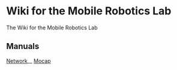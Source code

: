 # Wiki for the Mobile Robotics Lab
The Wiki for the Mobile Robotics Lab


## Manuals
[Network](network.md)__
[Mocap](mocap.md)